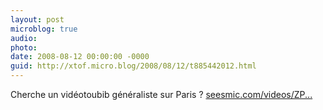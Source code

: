 ```yaml
---
layout: post
microblog: true
audio: 
photo: 
date: 2008-08-12 00:00:00 -0000
guid: http://xtof.micro.blog/2008/08/12/t885442012.html
---
```

Cherche un vidéotoubib généraliste sur Paris ? [seesmic.com/videos/ZP...](http://seesmic.com/videos/ZPlX0DS7Y5)
